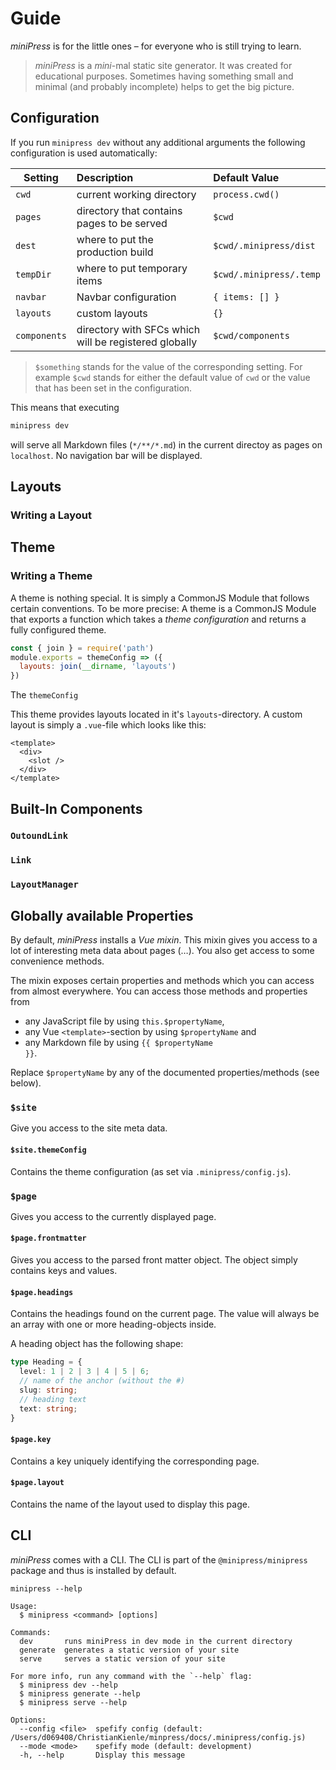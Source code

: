 # Guide
*miniPress* is for the little ones – for everyone who is still trying to learn.

> *miniPress* is a _mini_-mal static site generator. It was created for educational purposes. Sometimes having something small and minimal (and probably incomplete) helps to get the big picture.

## Configuration

If you run `minipress dev` without any additional arguments the following configuration is used automatically:

| Setting        | Description           | Default Value  |
| ------------- |:-------------| :-----|
| `cwd` | current working directory | `process.cwd()` |
| `pages` | directory that contains pages to be served | `$cwd` |
| `dest` | where to put the production build | `$cwd/.minipress/dist` |
| `tempDir` | where to put temporary items | `$cwd/.minipress/.temp` |
| `navbar` | Navbar configuration | `{ items: [] }` |
| `layouts` | custom layouts | `{}` |
| `components` | directory with SFCs which will be registered globally | `$cwd/components` |

> `$something` stands for the value of the corresponding setting. For example `$cwd` stands for either the default value of `cwd` or the value that has been set in the configuration.

This means that executing

``` bash
minipress dev
```

will serve all Markdown files (`*/**/*.md`) in the current directoy as pages on `localhost`. No navigation bar will be displayed.

## Layouts

### Writing a Layout

## Theme

### Writing a Theme

A theme is nothing special. It is simply a CommonJS Module that follows certain conventions. To be more precise: A theme is a CommonJS Module that exports a function which takes a *theme configuration* and returns a fully configured theme.

``` js
const { join } = require('path')
module.exports = themeConfig => ({
  layouts: join(__dirname, 'layouts')
})
```

The `themeConfig`

This theme provides layouts located in it's `layouts`-directory. A custom layout is simply a `.vue`-file which looks like this:

``` markup
<template>
  <div>
    <slot />
  </div>
</template>
```

## Built-In Components

### `OutoundLink`

### `Link`

### `LayoutManager`

## Globally available Properties
By default, *miniPress* installs a *Vue mixin*. This mixin gives you access to a lot of interesting meta data about pages (…). You also get access to some convenience methods.

The mixin exposes certain properties and methods which you can access from almost everywhere. You can access those methods and properties from

- any JavaScript file by using `this.$propertyName`,
- any Vue `<template>`-section by using `$propertyName` and
- any Markdown file by using <code v-pre>{{ $propertyName }}</code>.

Replace `$propertyName` by any of the documented properties/methods (see below).

### `$site`
Give you access to the site meta data.

#### `$site.themeConfig`
Contains the theme configuration (as set via `.minipress/config.js`).

### `$page`

Gives you access to the currently displayed page.

#### `$page.frontmatter`

Gives you access to the parsed front matter object. The object simply contains keys and values.

#### `$page.headings`

Contains the headings found on the current page. The value will always be an array with one or more heading-objects inside.

A heading object has the following shape:

``` typescript
type Heading = {
  level: 1 | 2 | 3 | 4 | 5 | 6;
  // name of the anchor (without the #)
  slug: string;
  // heading text
  text: string;
}
```

#### `$page.key`

Contains a key uniquely identifying the corresponding page.

#### `$page.layout`

Contains the name of the layout used to display this page.

## CLI

*miniPress* comes with a CLI. The CLI is part of the `@minipress/minipress` package and thus is installed by default.

```
minipress --help

Usage:
  $ minipress <command> [options]

Commands:
  dev       runs miniPress in dev mode in the current directory
  generate  generates a static version of your site
  serve     serves a static version of your site

For more info, run any command with the `--help` flag:
  $ minipress dev --help
  $ minipress generate --help
  $ minipress serve --help

Options:
  --config <file>  spefify config (default: /Users/d069408/ChristianKienle/minpress/docs/.minipress/config.js)
  --mode <mode>    spefify mode (default: development)
  -h, --help       Display this message
```